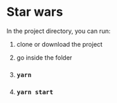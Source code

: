 # Star wars

In the project directory, you can run:

1. clone or download the project
2. go inside the folder
3. ### `yarn`

4. ### `yarn start`
